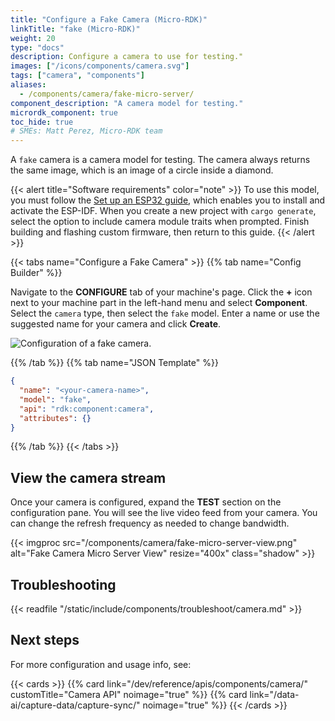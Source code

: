 ```yaml
---
title: "Configure a Fake Camera (Micro-RDK)"
linkTitle: "fake (Micro-RDK)"
weight: 20
type: "docs"
description: Configure a camera to use for testing."
images: ["/icons/components/camera.svg"]
tags: ["camera", "components"]
aliases:
  - /components/camera/fake-micro-server/
component_description: "A camera model for testing."
micrordk_component: true
toc_hide: true
# SMEs: Matt Perez, Micro-RDK team
---
```


A `fake` camera is a camera model for testing.
The camera always returns the same image, which is an image of a circle inside a diamond.

{{< alert title="Software requirements" color="note" >}}
To use this model, you must follow the [Set up an ESP32 guide](/operate/install/setup-micro/#build-and-flash-custom-firmware), which enables you to install and activate the ESP-IDF.
When you create a new project with `cargo generate`, select the option to include camera module traits when prompted.
Finish building and flashing custom firmware, then return to this guide.
{{< /alert >}}

{{< tabs name="Configure a Fake Camera" >}}
{{% tab name="Config Builder" %}}

Navigate to the **CONFIGURE** tab of your machine's page.
Click the **+** icon next to your machine part in the left-hand menu and select **Component**.
Select the `camera` type, then select the `fake` model.
Enter a name or use the suggested name for your camera and click **Create**.

![Configuration of a fake camera.](/components/camera/configure-fake.png)

{{% /tab %}}
{{% tab name="JSON Template" %}}

```json {class="line-numbers linkable-line-numbers"}
{
  "name": "<your-camera-name>",
  "model": "fake",
  "api": "rdk:component:camera",
  "attributes": {}
}
```

{{% /tab %}}
{{< /tabs >}}

## View the camera stream

Once your camera is configured, expand the **TEST** section on the configuration pane.
You will see the live video feed from your camera.
You can change the refresh frequency as needed to change bandwidth.

{{< imgproc src="/components/camera/fake-micro-server-view.png" alt="Fake Camera Micro Server View" resize="400x" class="shadow"  >}}

## Troubleshooting

{{< readfile "/static/include/components/troubleshoot/camera.md" >}}

## Next steps

For more configuration and usage info, see:

{{< cards >}}
{{% card link="/dev/reference/apis/components/camera/" customTitle="Camera API" noimage="true" %}}
{{% card link="/data-ai/capture-data/capture-sync/" noimage="true" %}}
{{< /cards >}}
